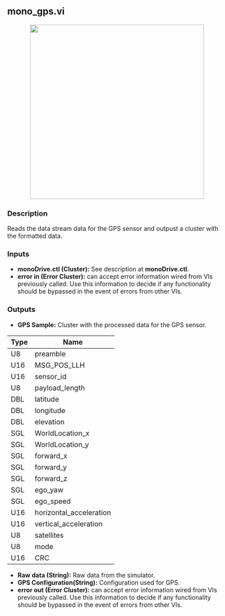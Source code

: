 ## mono_gps.vi
<p align="center">
<img src="https://github.com/monoDriveIO/client/raw/master/WikiPhotos/LV_client/sensors/mono__gpsc.png" 
width="400"  />
</p>

### Description
Reads the data stream data for the GPS sensor and outpust a cluster with the  formatted data.

### Inputs

- **monoDrive.ctl (Cluster):** See description at **monoDrive.ctl**.
- **error in (Error Cluster):** can accept error information wired from VIs previously called. Use this information to decide if any functionality should be bypassed in the event of errors from other VIs.

### Outputs
- **GPS Sample:** Cluster with the processed data for the GPS sensor.

| Type  | Name   |
| ------------ | ------------ |
|U8  | preamble |
|U16 | MSG_POS_LLH  |
|U16 | sensor_id  |
|U8  | payload_length |
|DBL | latitude |
|DBL | longitude  |
|DBL | elevation  |
|SGL | WorldLocation_x |
|SGL | WorldLocation_y|
|SGL | forward_x  |
|SGL | forward_y   |
|SGL | forward_z   |
|SGL | ego_yaw  |
|SGL | ego_speed |
|U16 | horizontal_acceleration  |
|U16 | vertical_acceleration  |
|U8  | satellites  |
|U8  | mode   |
|U16 | CRC  |

- **Raw data (String):** Raw data from the simulator.
- **GPS Configuration(String):** Configuration used for GPS.
- **error out (Error Cluster):** can accept error information wired from VIs previously called. Use this information to decide if any functionality should be bypassed in the event of errors from other VIs.


